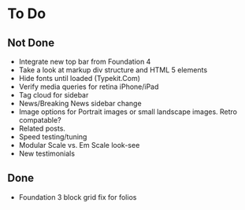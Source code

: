 # To Do

## Not Done

- Integrate new top bar from Foundation 4
- Take a look at markup div structure and HTML 5 elements
- Hide fonts until loaded (Typekit.Com)
- Verify media queries for retina iPhone/iPad
- Tag cloud for sidebar
- News/Breaking News sidebar change
- Image options for Portrait images or small landscape images. Retro compatable?
- Related posts.
- Speed testing/tuning
- Modular Scale vs. Em Scale look-see
- New testimonials

## Done

- Foundation 3 block grid fix for folios
